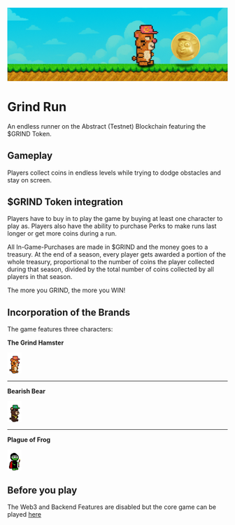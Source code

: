 ![Banner](banner.png)

# Grind Run

An endless runner on the Abstract (Testnet) Blockchain featuring the $GRIND Token.

## Gameplay
Players collect coins in endless levels while trying to dodge obstacles and stay on screen.

## $GRIND Token integration
Players have to buy in to play the game by buying at least one character to play as. Players also have the ability to purchase Perks to make runs last longer or get more coins during a run.

All In-Game-Purchases are made in $GRIND and the money goes to a treasury. At the end of a season, every player gets awarded a portion of the whole treasury, proportional to the number of coins the player collected during that season, divided by the total number of coins collected by all players in that season.

The more you GRIND, the more you WIN!

## Incorporation of the Brands
The game features three characters:

**The Grind Hamster**

![Grind Hamster](game/assets/stand/HamsterStanding1.png)

---

**Bearish Bear**

![Grind Hamster](game/assets/stand/BearStanding1.png)

---

**Plague of Frog**

![Grind Hamster](game/assets/stand/FrogStandingMask1.png)

## Before you play

The Web3 and Backend Features are disabled but the core game can be played [here](https://marvindetzkeit.github.io/GRIND_Hackathon/)

